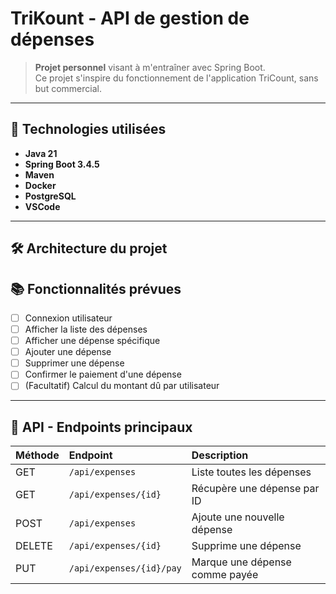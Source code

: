 # TriKount - API de gestion de dépenses

> **Projet personnel** visant à m'entraîner avec Spring Boot.  
> Ce projet s'inspire du fonctionnement de l'application TriCount, sans but commercial.

---

## 🚀 Technologies utilisées

- **Java 21**
- **Spring Boot 3.4.5**
- **Maven**
- **Docker**
- **PostgreSQL**
- **VSCode**

---

## 🛠️ Architecture du projet

## 📚 Fonctionnalités prévues

- [ ] Connexion utilisateur
- [ ] Afficher la liste des dépenses
- [ ] Afficher une dépense spécifique
- [ ] Ajouter une dépense
- [ ] Supprimer une dépense
- [ ] Confirmer le paiement d'une dépense
- [ ] (Facultatif) Calcul du montant dû par utilisateur

---

## 📡 API - Endpoints principaux

| Méthode | Endpoint | Description |
| :--- | :--- | :--- |
| GET | `/api/expenses` | Liste toutes les dépenses |
| GET | `/api/expenses/{id}` | Récupère une dépense par ID |
| POST | `/api/expenses` | Ajoute une nouvelle dépense |
| DELETE | `/api/expenses/{id}` | Supprime une dépense |
| PUT | `/api/expenses/{id}/pay` | Marque une dépense comme payée |
